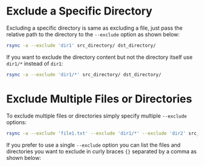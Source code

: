 # Exclude a Specific Directory

Excluding a specific directory is same as excluding a file, just pass the relative path to the directory to the `--exclude` option as shown below:

```bash
rsync -a --exclude 'dir1' src_directory/ dst_directory/
```

If you want to exclude the directory content but not the directory itself use `dir1/*` instead of `dir1`:

```bash
rsync -a --exclude 'dir1/*' src_directory/ dst_directory/
```

# Exclude Multiple Files or Directories

To exclude multiple files or directories simply specify multiple `--exclude` options:

```bash
rsync -a --exclude 'file1.txt' --exclude 'dir1/*' --exclude 'dir2' src_directory/ dst_directory/
```

If you prefer to use a single `--exclude` option you can list the files and directories you want to exclude in curly braces `{}` separated by a comma as shown below:
















